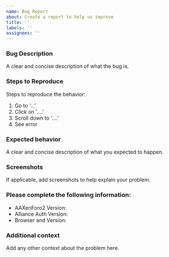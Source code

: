 ```yaml
---
name: Bug Report
about: Create a report to help us improve
title: ''
labels: ''
assignees: ''
---
```


### Bug Description

A clear and concise description of what the bug is.


### Steps to Reproduce

Steps to reproduce the behavior:
1. Go to '...'
2. Click on '....'
3. Scroll down to '....'
4. See error


### Expected behavior

A clear and concise description of what you expected to happen.


### Screenshots

If applicable, add screenshots to help explain your problem.


### Please complete the following information:

- AAXenForo2 Version:
- Alliance Auth Version:
- Browser and Version:


### Additional context

Add any other context about the problem here.
